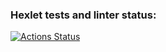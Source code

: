 ### Hexlet tests and linter status:
[![Actions Status](https://github.com/SergeiKiss/backend-project-4/workflows/hexlet-check/badge.svg)](https://github.com/SergeiKiss/backend-project-4/actions)